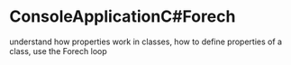 # ConsoleApplicationC#Forech
understand how properties work in classes, how to define properties of a class, use the Forech loop
